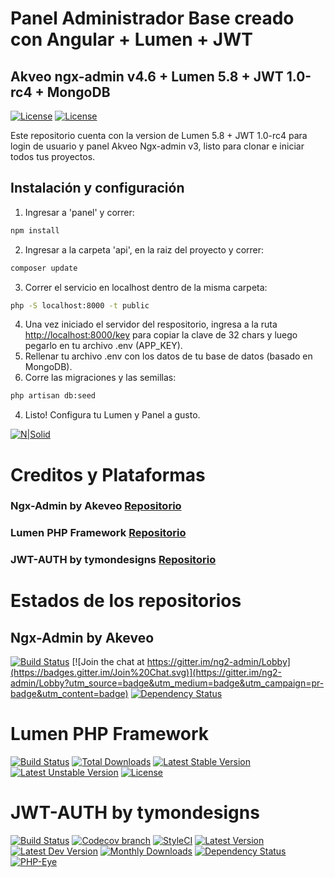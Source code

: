 # Panel Administrador Base creado con Angular + Lumen + JWT
## Akveo ngx-admin v4.6 + Lumen 5.8 + JWT 1.0-rc4 + MongoDB

[![License](http://manu.cloud/wp-content/uploads/2017/03/manucloud_creador.png)](https://manu.cloud)
[![License](https://poser.pugx.org/laravel/lumen-framework/license.svg)](https://opensource.org/licenses/MIT)

Este repositorio cuenta con la version de Lumen 5.8 + JWT 1.0-rc4 para login de usuario y panel Akveo Ngx-admin v3, listo para clonar e iniciar todos tus proyectos.

## Instalación y configuración

1. Ingresar a 'panel' y correr:
```sh
npm install
```
2. Ingresar a la carpeta 'api', en la raiz del proyecto y correr:
```sh
composer update
```
3. Correr el servicio en localhost dentro de la misma carpeta:
```sh
php -S localhost:8000 -t public
```
4. Una vez iniciado el servidor del respositorio, ingresa a la ruta <a target="_blank" href="http://localhost:8000/key">http://localhost:8000/key</a> para copiar la clave de 32 chars y luego pegarlo en tu archivo .env (APP_KEY).
5. Rellenar tu archivo .env con los datos de tu base de datos (basado en MongoDB).
5. Corre las migraciones y las semillas:

```sh
php artisan db:seed
```

4. Listo! Configura tu Lumen y Panel a gusto.

[![N|Solid](http://manu.cloud/wp-content/uploads/2017/03/manucloud_createby.png)](https://manu.cloud)

# Creditos y Plataformas

### Ngx-Admin by Akeveo <a target="_blank" href="https://github.com/akveo/ngx-admin">Repositorio</a>
### Lumen PHP Framework <a target="_blank" href="https://github.com/laravel/lumen-framework">Repositorio</a>
### JWT-AUTH by tymondesigns <a target="_blank" href="https://github.com/tymondesigns/jwt-auth">Repositorio</a>

# Estados de los repositorios

## Ngx-Admin by Akeveo
[![Build Status](https://travis-ci.org/akveo/ngx-admin.svg?branch=master)](https://travis-ci.org/akveo/ngx-admin)
[![Join the chat at https://gitter.im/ng2-admin/Lobby](https://badges.gitter.im/Join%20Chat.svg)](https://gitter.im/ng2-admin/Lobby?utm_source=badge&utm_medium=badge&utm_campaign=pr-badge&utm_content=badge)
[![Dependency Status](https://david-dm.org/akveo/ngx-admin/status.svg)](https://david-dm.org/akveo/ng2-admin)

# Lumen PHP Framework
[![Build Status](https://travis-ci.org/laravel/lumen-framework.svg)](https://travis-ci.org/laravel/lumen-framework)
[![Total Downloads](https://poser.pugx.org/laravel/lumen-framework/d/total.svg)](https://packagist.org/packages/laravel/lumen-framework)
[![Latest Stable Version](https://poser.pugx.org/laravel/lumen-framework/v/stable.svg)](https://packagist.org/packages/laravel/lumen-framework)
[![Latest Unstable Version](https://poser.pugx.org/laravel/lumen-framework/v/unstable.svg)](https://packagist.org/packages/laravel/lumen-framework)
[![License](https://poser.pugx.org/laravel/lumen-framework/license.svg)](https://packagist.org/packages/laravel/lumen-framework)

# JWT-AUTH by tymondesigns
[![Build Status](http://img.shields.io/travis/tymondesigns/jwt-auth/master.svg?style=flat-square)](https://travis-ci.org/tymondesigns/jwt-auth)
[![Codecov branch](https://img.shields.io/codecov/c/github/tymondesigns/jwt-auth/develop.svg?style=flat-square)](https://codecov.io/github/tymondesigns/jwt-auth)
[![StyleCI](https://styleci.io/repos/23680678/shield?style=flat-square)](https://styleci.io/repos/23680678)
[![Latest Version](http://img.shields.io/packagist/v/tymon/jwt-auth.svg?style=flat-square)](https://packagist.org/packages/tymon/jwt-auth)
[![Latest Dev Version](https://img.shields.io/packagist/vpre/tymon/jwt-auth.svg?style=flat-square)](https://packagist.org/packages/tymon/jwt-auth#dev-develop)
[![Monthly Downloads](https://img.shields.io/packagist/dm/tymon/jwt-auth.svg?style=flat-square)](https://packagist.org/packages/tymon/jwt-auth)
[![Dependency Status](https://www.versioneye.com/php/tymon:jwt-auth/dev-develop/badge?style=flat-square)](https://www.versioneye.com/php/tymon:jwt-auth/dev-develop)
[![PHP-Eye](https://php-eye.com/badge/tymon/jwt-auth/tested.svg?style=flat-square)](https://php-eye.com/package/tymon/jwt-auth)
